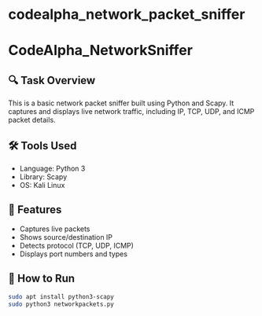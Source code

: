 # codealpha_network_packet_sniffer
# CodeAlpha_NetworkSniffer

## 🔍 Task Overview

This is a basic network packet sniffer built using Python and Scapy. It captures and displays live network traffic, including IP, TCP, UDP, and ICMP packet details.

## 🛠 Tools Used
- Language: Python 3
- Library: Scapy
- OS: Kali Linux

## 📌 Features
- Captures live packets
- Shows source/destination IP
- Detects protocol (TCP, UDP, ICMP)
- Displays port numbers and types

## 🚀 How to Run

```bash
sudo apt install python3-scapy
sudo python3 networkpackets.py
